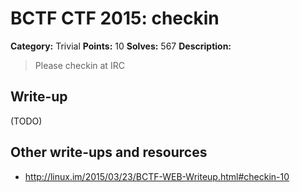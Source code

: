 # BCTF CTF 2015: checkin

**Category:** Trivial
**Points:** 10
**Solves:** 567
**Description:** 

> Please checkin at IRC

## Write-up

(TODO)

## Other write-ups and resources

* <http://linux.im/2015/03/23/BCTF-WEB-Writeup.html#checkin-10>